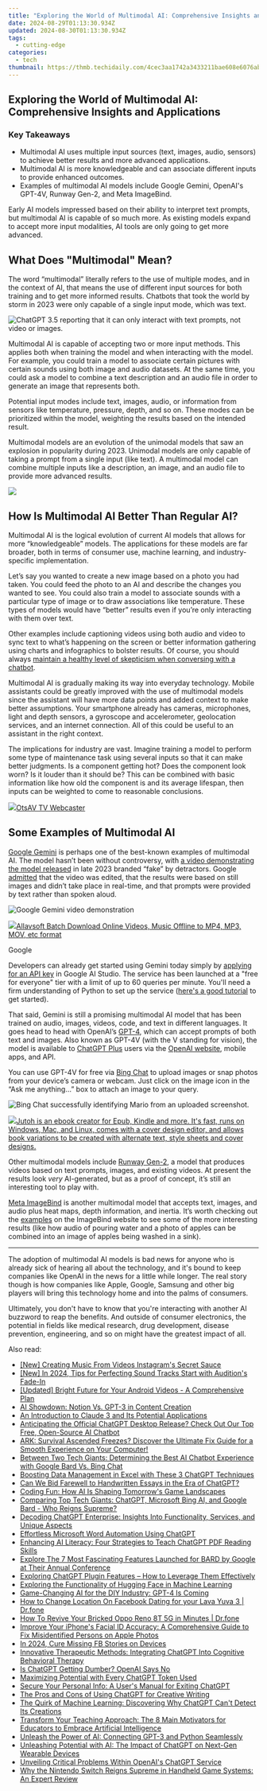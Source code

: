 ```yaml
---
title: "Exploring the World of Multimodal AI: Comprehensive Insights and Applications"
date: 2024-08-29T01:13:30.934Z
updated: 2024-08-30T01:13:30.934Z
tags:
  - cutting-edge
categories:
  - tech
thumbnail: https://thmb.techidaily.com/4cec3aa1742a3433211bae608e6076ab0be16711586cda8948bb2850cfb34e6d.jpg
---
```


## Exploring the World of Multimodal AI: Comprehensive Insights and Applications

### Key Takeaways

* Multimodal AI uses multiple input sources (text, images, audio, sensors) to achieve better results and more advanced applications.
* Multimodal AI is more knowledgeable and can associate different inputs to provide enhanced outcomes.
* Examples of multimodal AI models include Google Gemini, OpenAI's GPT-4V, Runway Gen-2, and Meta ImageBind.

 Early AI models impressed based on their ability to interpret text prompts, but multimodal AI is capable of so much more. As existing models expand to accept more input modalities, AI tools are only going to get more advanced.

##  What Does "Multimodal" Mean?

 The word “multimodal” literally refers to the use of multiple modes, and in the context of AI, that means the use of different input sources for both training and to get more informed results. Chatbots that took the world by storm in 2023 were only capable of a single input mode, which was text.

![ChatGPT 3.5 reporting that it can only interact with text prompts, not video or images.](https://static1.howtogeekimages.com/wordpress/wp-content/uploads/2024/01/chatgpt_3-5_text_only.png) 

 Multimodal AI is capable of accepting two or more input methods. This applies both when training the model and when interacting with the model. For example, you could train a model to associate certain pictures with certain sounds using both image and audio datasets. At the same time, you could ask a model to combine a text description and an audio file in order to generate an image that represents both.

 Potential input modes include text, images, audio, or information from sensors like temperature, pressure, depth, and so on. These modes can be prioritized within the model, weighting the results based on the intended result.

 Multimodal models are an evolution of the unimodal models that saw an explosion in popularity during 2023\. Unimodal models are only capable of taking a prompt from a single input (like text). A multimodal model can combine multiple inputs like a description, an image, and an audio file to provide more advanced results.

<!-- affiliate ads begin -->
<a href="https://shop.mondly.com/affiliate.php?ACCOUNT=ATISTUDI&AFFILIATE=108875&PATH=https%3A%2F%2Fwww.mondly.com%3FAFFILIATE%3D108875%26RESOURCE%3D%2BEducational%2B970x90%2B"><img src="https://secure.avangate.com/images/merchant/69c418c33ec2e1a4267fa9bb77fa1428/educational-970x90.gif" border="0"></a>
<!-- affiliate ads end -->
##  How Is Multimodal AI Better Than Regular AI?

 Multimodal AI is the logical evolution of current AI models that allows for more “knowledgeable” models. The applications for these models are far broader, both in terms of consumer use, machine learning, and industry-specific implementation.

 Let’s say you wanted to create a new image based on a photo you had taken. You could feed the photo to an AI and describe the changes you wanted to see. You could also train a model to associate sounds with a particular type of image or to draw associations like temperature. These types of models would have “better” results even if you’re only interacting with them over text.

 Other examples include captioning videos using both audio and video to sync text to what’s happening on the screen or better information gathering using charts and infographics to bolster results. Of course, you should always [maintain a healthy level of skepticism when conversing with a chatbot](https://vp-tips.techidaily.com/updated-unveiling-the-1-to-5-of-windows-free-screen-capture-apps-for-2024/).

 Multimodal AI is gradually making its way into everyday technology. Mobile assistants could be greatly improved with the use of multimodal models since the assistant will have more data points and added context to make better assumptions. Your smartphone already has cameras, microphones, light and depth sensors, a gyroscope and accelerometer, geolocation services, and an internet connection. All of this could be useful to an assistant in the right context.

 The implications for industry are vast. Imagine training a model to perform some type of maintenance task using several inputs so that it can make better judgments. Is a component getting hot? Does the component look worn? Is it louder than it should be? This can be combined with basic information like how old the component is and its average lifespan, then inputs can be weighted to come to reasonable conclusions.

<!-- affiliate ads begin -->
<a href="https://otszone.ots7.com/order/checkout.php?PRODS=4713324&QTY=1&AFFILIATE=108875&CART=1"><img src="https://green.ots7.com/screenshots/OtsAV/OtsAVTV1.90-300x188.jpg" border="0">OtsAV TV Webcaster</a>
<!-- affiliate ads end -->
##  Some Examples of Multimodal AI

[Google Gemini](https://deepmind.google/technologies/gemini/#introduction) is perhaps one of the best-known examples of multimodal AI. The model hasn’t been without controversy, with [a video demonstrating the model released](https://www.youtube.com/watch?v=UIZAiXYceBI) in late 2023 branded “fake” by detractors. Google [admitted](https://www.bloomberg.com/opinion/articles/2023-12-07/google-s-gemini-ai-model-looks-remarkable-but-it-s-still-behind-openai-s-gpt-4) that the video was edited, that the results were based on still images and didn’t take place in real-time, and that prompts were provided by text rather than spoken aloud.

![Google Gemini video demonstration](https://static1.howtogeekimages.com/wordpress/wp-content/uploads/2024/01/google_gemini_multimodal_ai_featured.jpg) 

<!-- affiliate ads begin -->
<a href="https://secure.2checkout.com/order/checkout.php?PRODS=4631056&QTY=1&AFFILIATE=108875&CART=1"><img src="https://secure.avangate.com/images/merchant/997e65474a248252883b485717f7d098/products/buy-windows.png" border="0">Allavsoft Batch Download Online Videos, Music Offline to MP4, MP3, MOV, etc format </a>
<!-- affiliate ads end -->
Google

 Developers can already get started using Gemini today simply by [applying for an API key](https://ai.google.dev/?utm%5Fsource=google&utm%5Fmedium=cpc&utm%5Fcampaign=non%5Fbrand%5Fmultimodal%5Fmodel&gad%5Fsource=1) in Google AI Studio. The service has been launched at a "free for everyone" tier with a limit of up to 60 queries per minute. You'll need a firm understanding of Python to set up the service ([here's a good tutorial](https://beebom.com/how-use-google-gemini-api-key/) to get started).

 That said, Gemini is still a promising multimodal AI model that has been trained on audio, images, videos, code, and text in different languages. It goes head to head with OpenAI’s [GPT-4](https://openai.com/research/gpt-4), which can accept prompts of both text and images. Also known as GPT-4V (with the V standing for vision), the model is available to [ChatGPT Plus](https://android-location.techidaily.com/in-2024-3-effective-methods-to-fake-gps-location-on-android-for-your-vivo-y78t-drfone-by-drfone-virtual/) users via the [OpenAI website](http://www.openai.com), mobile apps, and API.

 You can use GPT-4V for free via [Bing Chat](https://www.bing.com/search?q=Bing+AI&showconv=1) to upload images or snap photos from your device’s camera or webcam. Just click on the image icon in the “Ask me anything…” box to attach an image to your query.

![Bing Chat successfully identifying Mario from an uploaded screenshot.](https://static1.howtogeekimages.com/wordpress/wp-content/uploads/2024/01/bing_ai_multimodal.png) 

<!-- affiliate ads begin -->
<a href="https://secure.2checkout.com/order/checkout.php?PRODS=4694919&QTY=1&AFFILIATE=108875&CART=1"><img src="https://secure.avangate.com/images/merchant/bccefcc1b1eee9eca3ae4f5c1a281482/products/jutoh-logo-1200x1600.jpg" border="0">Jutoh is an ebook creator for Epub, Kindle and more. It's fast, runs on Windows, Mac, and Linux, comes with a cover design editor, and allows book variations to be created with alternate text, style sheets and cover designs. </a>
<!-- affiliate ads end -->
 Other multimodal models include [Runway Gen-2](https://research.runwayml.com/gen2), a model that produces videos based on text prompts, images, and existing videos. At present the results look _very_ AI-generated, but as a proof of concept, it’s still an interesting tool to play with.

[Meta ImageBind](https://imagebind.metademolab.com) is another multimodal model that accepts text, images, and audio plus heat maps, depth information, and inertia. It’s worth checking out the [examples](https://imagebind.metademolab.com/demo?modality=AI2I) on the ImageBind website to see some of the more interesting results (like how audio of pouring water and a photo of apples can be combined into an image of apples being washed in a sink).

---

 The adoption of multimodal AI models is bad news for anyone who is already sick of hearing all about the technology, and it's bound to keep companies like OpenAI in the news for a little while longer. The real story though is how companies like Apple, Google, Samsung and other big players will bring this technology home and into the palms of consumers.

 Ultimately, you don't have to know that you're interacting with another AI buzzword to reap the benefits. And outside of consumer electronics, the potential in fields like medical research, drug development, disease prevention, engineering, and so on might have the greatest impact of all.

<ins class="adsbygoogle"
     style="display:block"
     data-ad-format="autorelaxed"
     data-ad-client="ca-pub-7571918770474297"
     data-ad-slot="1223367746"></ins>



<ins class="adsbygoogle"
     style="display:block"
     data-ad-client="ca-pub-7571918770474297"
     data-ad-slot="8358498916"
     data-ad-format="auto"
     data-full-width-responsive="true"></ins>

<span class="atpl-alsoreadstyle">Also read:</span>
<div><ul>
<li><a href="https://instagram-video-files.techidaily.com/new-creating-music-from-videos-instagrams-secret-sauce/"><u>[New] Creating Music From Videos  Instagram's Secret Sauce</u></a></li>
<li><a href="https://vp-tips.techidaily.com/new-in-2024-tips-for-perfecting-sound-tracks-start-with-auditions-fade-in/"><u>[New] In 2024, Tips for Perfecting Sound Tracks  Start with Audition's Fade-In</u></a></li>
<li><a href="https://extra-resources.techidaily.com/updated-bright-future-for-your-android-videos-a-comprehensive-plan/"><u>[Updated] Bright Future for Your Android Videos - A Comprehensive Plan</u></a></li>
<li><a href="https://tech-hub.techidaily.com/ai-showdown-notion-vs-gpt-3-in-content-creation/"><u>AI Showdown: Notion Vs. GPT-3 in Content Creation</u></a></li>
<li><a href="https://tech-hub.techidaily.com/an-introduction-to-claude-3-and-its-potential-applications/"><u>An Introduction to Claude 3 and Its Potential Applications</u></a></li>
<li><a href="https://tech-hub.techidaily.com/anticipating-the-official-chatgpt-desktop-release-check-out-our-top-free-open-source-ai-chatbot/"><u>Anticipating the Official ChatGPT Desktop Release? Check Out Our Top Free, Open-Source AI Chatbot</u></a></li>
<li><a href="https://win-blog.techidaily.com/ark-survival-ascended-freezes-discover-the-ultimate-fix-guide-for-a-smooth-experience-on-your-computer/"><u>ARK: Survival Ascended Freezes? Discover the Ultimate Fix Guide for a Smooth Experience on Your Computer!</u></a></li>
<li><a href="https://tech-hub.techidaily.com/between-two-tech-giants-determining-the-best-ai-chatbot-experience-with-google-bard-vs-bing-chat/"><u>Between Two Tech Giants: Determining the Best AI Chatbot Experience with Google Bard Vs. Bing Chat</u></a></li>
<li><a href="https://tech-hub.techidaily.com/boosting-data-management-in-excel-with-these-3-chatgpt-techniques/"><u>Boosting Data Management in Excel with These 3 ChatGPT Techniques</u></a></li>
<li><a href="https://tech-hub.techidaily.com/can-we-bid-farewell-to-handwritten-essays-in-the-era-of-chatgpt/"><u>Can We Bid Farewell to Handwritten Essays in the Era of ChatGPT?</u></a></li>
<li><a href="https://tech-hub.techidaily.com/coding-fun-how-ai-is-shaping-tomorrows-game-landscapes/"><u>Coding Fun: How AI Is Shaping Tomorrow's Game Landscapes</u></a></li>
<li><a href="https://tech-hub.techidaily.com/comparing-top-tech-giants-chatgpt-microsoft-bing-ai-and-google-bard-who-reigns-supreme/"><u>Comparing Top Tech Giants: ChatGPT, Microsoft Bing AI, and Google Bard - Who Reigns Supreme?</u></a></li>
<li><a href="https://tech-hub.techidaily.com/decoding-chatgpt-enterprise-insights-into-functionality-services-and-unique-aspects/"><u>Decoding ChatGPT Enterprise: Insights Into Functionality, Services, and Unique Aspects</u></a></li>
<li><a href="https://tech-hub.techidaily.com/effortless-microsoft-word-automation-using-chatgpt/"><u>Effortless Microsoft Word Automation Using ChatGPT</u></a></li>
<li><a href="https://tech-haven.techidaily.com/enhancing-ai-literacy-four-strategies-to-teach-chatgpt-pdf-reading-skills/"><u>Enhancing AI Literacy: Four Strategies to Teach ChatGPT PDF Reading Skills</u></a></li>
<li><a href="https://tech-hub.techidaily.com/explore-the-7-most-fascinating-features-launched-for-bard-by-google-at-their-annual-conference/"><u>Explore The 7 Most Fascinating Features Launched for BARD by Google at Their Annual Conference</u></a></li>
<li><a href="https://tech-haven.techidaily.com/exploring-chatgpt-plugin-features-how-to-leverage-them-effectively/"><u>Exploring ChatGPT Plugin Features – How to Leverage Them Effectively</u></a></li>
<li><a href="https://tech-hub.techidaily.com/exploring-the-functionality-of-hugging-face-in-machine-learning/"><u>Exploring the Functionality of Hugging Face in Machine Learning</u></a></li>
<li><a href="https://tech-hub.techidaily.com/game-changing-ai-for-the-diy-industry-gpt-4-is-coming/"><u>Game-Changing AI for the DIY Industry: GPT-4 Is Coming</u></a></li>
<li><a href="https://location-social.techidaily.com/how-to-change-location-on-facebook-dating-for-your-lava-yuva-3-drfone-by-drfone-virtual-android/"><u>How to Change Location On Facebook Dating for your Lava Yuva 3 | Dr.fone</u></a></li>
<li><a href="https://fix-guide.techidaily.com/how-to-revive-your-bricked-oppo-reno-8t-5g-in-minutes-drfone-by-drfone-fix-android-problems-fix-android-problems/"><u>How To Revive Your Bricked Oppo Reno 8T 5G in Minutes | Dr.fone</u></a></li>
<li><a href="https://fox-that.techidaily.com/improve-your-iphones-facial-id-accuracy-a-comprehensive-guide-to-fix-misidentified-persons-on-apple-photos/"><u>Improve Your iPhone's Facial ID Accuracy: A Comprehensive Guide to Fix Misidentified Persons on Apple Photos</u></a></li>
<li><a href="https://facebook-video-recording.techidaily.com/in-2024-cure-missing-fb-stories-on-devices/"><u>In 2024, Cure Missing FB Stories on Devices</u></a></li>
<li><a href="https://tech-hub.techidaily.com/innovative-therapeutic-methods-integrating-chatgpt-into-cognitive-behavioral-therapy/"><u>Innovative Therapeutic Methods: Integrating ChatGPT Into Cognitive Behavioral Therapy</u></a></li>
<li><a href="https://tech-hub.techidaily.com/is-chatgpt-getting-dumber-openai-says-no/"><u>Is ChatGPT Getting Dumber? OpenAI Says No</u></a></li>
<li><a href="https://tech-hub.techidaily.com/maximizing-potential-with-every-chatgpt-token-used/"><u>Maximizing Potential with Every ChatGPT Token Used</u></a></li>
<li><a href="https://tech-hub.techidaily.com/secure-your-personal-info-a-users-manual-for-exiting-chatgpt/"><u>Secure Your Personal Info: A User's Manual for Exiting ChatGPT</u></a></li>
<li><a href="https://tech-hub.techidaily.com/the-pros-and-cons-of-using-chatgpt-for-creative-writing/"><u>The Pros and Cons of Using ChatGPT for Creative Writing</u></a></li>
<li><a href="https://tech-hub.techidaily.com/the-quirk-of-machine-learning-discovering-why-chatgpt-cant-detect-its-creations/"><u>The Quirk of Machine Learning: Discovering Why ChatGPT Can't Detect Its Creations</u></a></li>
<li><a href="https://tech-hub.techidaily.com/transform-your-teaching-approach-the-8-main-motivators-for-educators-to-embrace-artificial-intelligence/"><u>Transform Your Teaching Approach: The 8 Main Motivators for Educators to Embrace Artificial Intelligence</u></a></li>
<li><a href="https://tech-hub.techidaily.com/unleash-the-power-of-ai-connecting-gpt-3-and-python-seamlessly/"><u>Unleash the Power of AI: Connecting GPT-3 and Python Seamlessly</u></a></li>
<li><a href="https://tech-hub.techidaily.com/unleashing-potential-with-ai-the-impact-of-chatgpt-on-next-gen-wearable-devices/"><u>Unleashing Potential with AI: The Impact of ChatGPT on Next-Gen Wearable Devices</u></a></li>
<li><a href="https://tech-hub.techidaily.com/unveiling-critical-problems-within-openais-chatgpt-service/"><u>Unveiling Critical Problems Within OpenAI's ChatGPT Service</u></a></li>
<li><a href="https://buynow-tips.techidaily.com/why-the-nintendo-switch-reigns-supreme-in-handheld-game-systems-an-expert-review/"><u>Why the Nintendo Switch Reigns Supreme in Handheld Game Systems: An Expert Review</u></a></li>
</ul></div>
